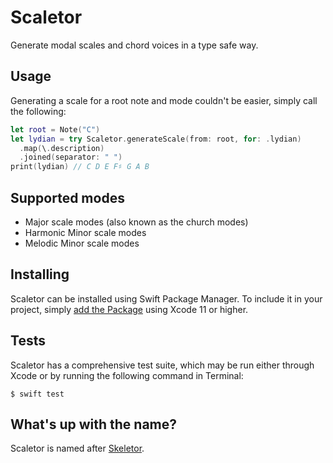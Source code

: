 # Scaletor

Generate modal scales and chord voices in a type safe way.

## Usage

Generating a scale for a root note and mode couldn't be easier, simply call the following:

```swift
let root = Note("C")
let lydian = try Scaletor.generateScale(from: root, for: .lydian)
  .map(\.description)
  .joined(separator: " ")
print(lydian) // C D E F♯ G A B
```

## Supported modes

- Major scale modes (also known as the church modes)
- Harmonic Minor scale modes
- Melodic Minor scale modes

## Installing

Scaletor can be installed using Swift Package Manager. To include it in your project, simply [add the Package](https://developer.apple.com/documentation/xcode/adding_package_dependencies_to_your_app) using Xcode 11 or higher.

## Tests

Scaletor has a comprehensive test suite, which may be run either through Xcode or by running the following command in Terminal:

    $ swift test

## What's up with the name?

Scaletor is named after [Skeletor](https://en.wikipedia.org/wiki/Skeletor).
